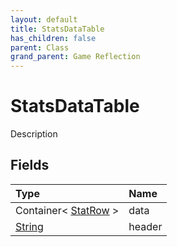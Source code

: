 ```yaml
---
layout: default
title: StatsDataTable
has_children: false
parent: Class
grand_parent: Game Reflection
---
```

# StatsDataTable
Description 

## Fields

| Type | Name |
|:----------|:--------------|
| Container< [StatRow](/riftbreaker-wiki/docs/game-reflection/classes/stat_row/) > | data |
| [String](/riftbreaker-wiki/docs/game-reflection/components/string/) | header |

